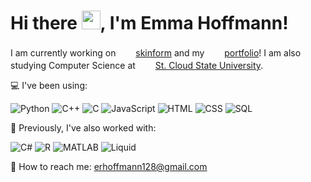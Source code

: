 # Hi there <img src="https://gifdb.com/images/high/waving-hand-black-and-white-erox5pacbap4ac1l.gif" width="30" height="30">, I'm Emma Hoffmann!

I am currently working on &nbsp;<img src="https://img.icons8.com/?size=100&id=eHkENxsut8hw&format=png&color=D3D3D3" width="20" height="17"> [skinform](https://github.com/emmarhoffmann/skinform) and my &nbsp;<img src="https://img.icons8.com/?size=100&id=87836&format=png&color=D3D3D3" width="20" height="17"> [portfolio](https://github.com/emmarhoffmann/Portfolio)! I am also studying Computer Science at &nbsp;<img src="https://img.icons8.com/?size=100&id=1538&format=png&color=D3D3D3" width="20" height="17"> [St. Cloud State University](https://stcloudstate.edu).

💻 I've been using:  

![Python](https://img.shields.io/badge/-Python-d3d3d3?style=flat-square&logo=python&logoColor=black)
![C++](https://img.shields.io/badge/-C++-d3d3d3?style=flat-square&logo=c%2B%2B&logoColor=black)
![C](https://img.shields.io/badge/-C-d3d3d3?style=flat-square&logo=c&logoColor=black)
![JavaScript](https://img.shields.io/badge/-JavaScript-d3d3d3?style=flat-square&logo=javascript&logoColor=black)
![HTML](https://img.shields.io/badge/-HTML-d3d3d3?style=flat-square&logo=html5&logoColor=black)
![CSS](https://img.shields.io/badge/-CSS-d3d3d3?style=flat-square&logo=css3&logoColor=black)
![SQL](https://img.shields.io/badge/-SQL-d3d3d3?style=flat-square&logo=postgresql&logoColor=black)

🔧 Previously, I've also worked with:  

![C#](https://img.shields.io/badge/-C%23-d3d3d3?style=flat-square&logo=c-sharp&logoColor=black)
![R](https://img.shields.io/badge/-R-d3d3d3?style=flat-square&logo=r&logoColor=black)
![MATLAB](https://img.shields.io/badge/-MATLAB-d3d3d3?style=flat-square&logo=mathworks&logoColor=black)
![Liquid](https://img.shields.io/badge/-Liquid-d3d3d3?style=flat-square&logo=liquid&logoColor=black)

📧 How to reach me: erhoffmann128@gmail.com
